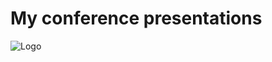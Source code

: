 # My conference presentations
![Logo](../../..//ThreatHunting/blob/master/files/ThreatHunting-logo.png)
